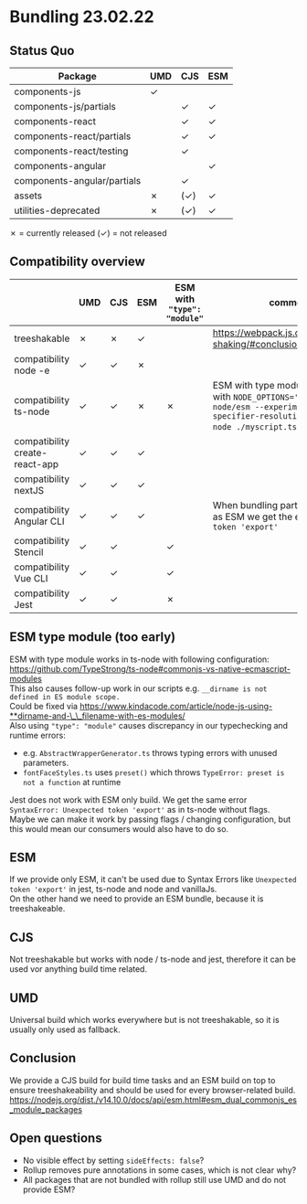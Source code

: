 # Bundling 23.02.22

## Status Quo

| Package                     | UMD | CJS | ESM |
| --------------------------- | --- | --- | --- |
| components-js               | ✓   |     |     |
| components-js/partials      |     | ✓   | ✓   |
| components-react            |     | ✓   | ✓   |
| components-react/partials   |     | ✓   | ✓   |
| components-react/testing    |     | ✓   |     |
| components-angular          |     |     | ✓   |
| components-angular/partials |     | ✓   |     |
| assets                      | ✗   | (✓) | ✓   |
| utilities-deprecated        | ✗   | (✓) | ✓   |

✗ = currently released
(✓) = not released

## Compatibility overview

|                                | UMD | CJS | ESM | ESM with `"type": "module"` | comment |
| ------------------------------ | --- | --- | --- | --------------------------- | ------- |
| treeshakable                   | ✗   | ✗   | ✓   |                             | https://webpack.js.org/guides/tree-shaking/#conclusion
| compatibility node -e          | ✓   | ✓   | ✗   |                             |
| compatibility ts-node          | ✓   | ✓   | ✗   | ✗                           | ESM with type module works only with `NODE_OPTIONS='--loader ts-node/esm --experimental-specifier-resolution=node' ts-node ./myscript.ts`.
| compatibility create-react-app | ✓   | ✓   | ✓   |                             |
| compatibility nextJS           | ✓   | ✓   | ✓   |                             |
| compatibility Angular CLI      | ✓   | ✓   | ✓   |                             | When bundling partial entry point as ESM we get the error `Unexpected token 'export'`
| compatibility Stencil          | ✓   | ✓   |     | ✓                           |
| compatibility Vue CLI          | ✓   | ✓   |     | ✓                           |
| compatibility Jest             | ✓   | ✓   |     | ✗                           |

## ESM type module (too early)

ESM with type module works in ts-node with following configuration: https://github.com/TypeStrong/ts-node#commonjs-vs-native-ecmascript-modules  
This also causes follow-up work in our scripts e.g. `__dirname is not defined in ES module scope.`  
Could be fixed via https://www.kindacode.com/article/node-js-using-**dirname-and-\_\_filename-with-es-modules/  
Also using `"type": "module"` causes discrepancy in our typechecking and runtime errors:

- e.g. `AbstractWrapperGenerator.ts` throws typing errors with unused parameters.
- `fontFaceStyles.ts` uses `preset()` which throws `TypeError: preset is not a function` at runtime

Jest does not work with ESM only build. We get the same error `SyntaxError: Unexpected token 'export'` as in ts-node without flags.  
Maybe we can make it work by passing flags / changing configuration, but this would mean our consumers would also have to do so.

## ESM

If we provide only ESM, it can't be used due to Syntax Errors like `Unexpected token 'export'` in jest, ts-node and node and vanillaJs.  
On the other hand we need to provide an ESM bundle, because it is treeshakeable.

## CJS

Not treeshakable but works with node / ts-node and jest, therefore it can be used vor anything build time related.

## UMD

Universal build which works everywhere but is not treeshakable, so it is usually only used as fallback.

## Conclusion

We provide a CJS build for build time tasks and an ESM build on top to ensure treeshakeability and should be used for every browser-related build.  
https://nodejs.org/dist./v14.10.0/docs/api/esm.html#esm_dual_commonjs_es_module_packages

## Open questions

- No visible effect by setting `sideEffects: false`?
- Rollup removes pure annotations in some cases, which is not clear why?
- All packages that are not bundled with rollup still use UMD and do not provide ESM?
